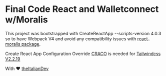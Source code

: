 # Final Code React and Walletconnect w/Moralis

This project was bootstrapped with CreateReactApp --scripts-version 4.0.3 so to have Webpack V4 and avoid any compatibility issues with [react-moralis package](https://www.npmjs.com/package/react-moralis#create-react-app).

Create React App Configuration Override [CRACO](https://www.npmjs.com/package/@craco/craco) is needed for [Tailwindcss V2.2.19](https://v2.tailwindcss.com/docs/guides/create-react-app)

With :heart: [theItalianDev](https://www.youtube.com/channel/UCPfnsyDEXALlgqZaQXpLpYg)
